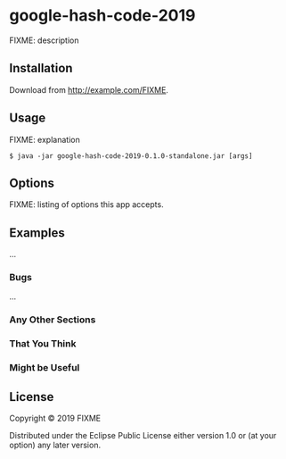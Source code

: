 # google-hash-code-2019

FIXME: description

## Installation

Download from http://example.com/FIXME.

## Usage

FIXME: explanation

    $ java -jar google-hash-code-2019-0.1.0-standalone.jar [args]

## Options

FIXME: listing of options this app accepts.

## Examples

...

### Bugs

...

### Any Other Sections
### That You Think
### Might be Useful

## License

Copyright © 2019 FIXME

Distributed under the Eclipse Public License either version 1.0 or (at
your option) any later version.
